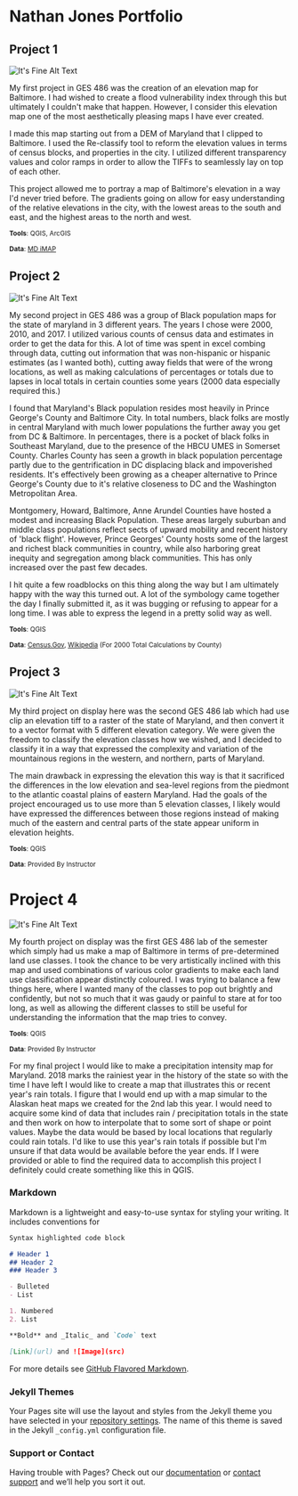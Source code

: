 # Nathan Jones Portfolio

## Project 1

![It's Fine Alt Text](Previews/Project1Preview.PNG)

  My first project in GES 486 was the creation of an elevation map for Baltimore. I had wished to create a flood vulnerability index through this but ultimately I couldn't make that happen. However, I consider this elevation map one of the most aesthetically pleasing maps I have ever created. 

  I made this map starting out from a DEM of Maryland that I clipped to Baltimore. I used the Re-classify tool to reform the elevation values in terms of census blocks, and properties in the city. I utilized different transparency values and color ramps in order to allow the TIFFs to seamlessly lay on top of each other.

  This project allowed me to portray a map of Baltimore's elevation in a way I'd never tried before. The gradients going on allow for easy understanding of the relative elevations in the city, with the lowest areas to the south and east, and the highest areas to the north and west.

<small>__Tools__: QGIS, ArcGIS</small>

<small>__Data__: [MD iMAP](https://imap.maryland.gov/Pages/lidar-dem-download-files.aspx)</small>

## Project 2

![It's Fine Alt Text](Previews/Project2Preview.PNG)

  My second project in GES 486 was a group of Black population maps for the state of maryland in 3 different years. The years I chose were 2000, 2010, and 2017. I utilized various counts of census data and estimates in order to get the data for this. A lot of time was spent in excel combing through data, cutting out information that was non-hispanic or hispanic estimates (as I wanted both), cutting away fields that were of the wrong locations, as well as making calculations of percentages or totals due to lapses in local totals in certain counties some years (2000 data especially required this.)

  I found that Maryland's Black population resides most heavily in Prince George's County and Baltimore City. In total numbers, black folks are mostly in central Maryland with much lower populations the further away you get from DC & Baltimore. In percentages, there is a pocket of black folks in Southeast Maryland, due to the presence of the HBCU UMES in Somerset County. Charles County has seen a growth in black population percentage partly due to the gentrification in DC displacing black and impoverished residents. It's effectively been growing as a cheaper alternative to Prince George's County due to it's relative closeness to DC and the Washington Metropolitan Area. 

  Montgomery, Howard, Baltimore, Anne Arundel Counties have hosted a modest and increasing Black Population. These areas largely suburban and middle class populations reflect sects of upward mobility and recent history of 'black flight'. However, Prince Georges' County hosts some of the largest and richest black communities in country, while also harboring great inequity and segregation among black communities. This has only increased over the past few decades.

  I hit quite a few roadblocks on this thing along the way but I am ultimately happy with the way this turned out. A lot of the symbology came together the day I finally submitted it, as it was bugging or refusing to appear for a long time. I was able to express the legend in a pretty solid way as well.
  
  <small>__Tools__: QGIS </small>
  
  <small>__Data__: [Census.Gov](https://www.census.gov/quickfacts/md), [Wikipedia](https://en.wikipedia.org/wiki/Montgomery_County,_Maryland#2000_census) (For 2000 Total Calculations by County) </small>

## Project 3

![It's Fine Alt Text](Previews/Project3Preview.PNG)

  My third project on display here was the second GES 486 lab which had use clip an elevation tiff to a raster of the state of Maryland, and then convert it to a vector format with 5 different elevation category. We were given the freedom to classify the elevation classes how we wished, and I decided to classify it in a way that expressed the complexity and variation of the mountainous regions in the western, and northern, parts of Maryland.

  The main drawback in expressing the elevation this way is that it sacrificed the differences in the low elevation and sea-level regions from the piedmont to the atlantic coastal plains of eastern Maryland. Had the goals of the project encouraged us to use more than 5 elevation classes, I likely would have expressed the differences between those regions instead of making much of the eastern and central parts of the state appear uniform in elevation heights.

<small>__Tools__: QGIS</small>

<small>__Data__: Provided By Instructor </small>

# Project 4

![It's Fine Alt Text](Previews/Project4Preview.PNG)

  My fourth project on display was the first GES 486 lab of the semester which simply had us make a map of Baltimore in terms of pre-determined land use classes. I took the chance to be very artistically inclined with this map and used combinations of various color gradients to make each land use classification appear distinctly coloured. I was trying to balance a few things here, where I wanted many of the classes to pop out brightly and confidently, but not so much that it was gaudy or painful to stare at for too long, as well as allowing the different classes to still be useful for understanding the information that the map tries to convey. 
  
<small>__Tools__: QGIS</small>

<small>__Data__: Provided By Instructor </small>

For my final project I would like to make a precipitation intensity map for Maryland. 2018 marks the rainiest year in the history of the state so with the time I have left I would like to create a map that illustrates this or recent year's rain totals. I figure that I would end up with a map simular to the Alaskan heat maps we created for the 2nd lab this year. I would need to acquire some kind of data that includes rain / precipitation totals in the state and then work on how to interpolate that to some sort of shape or point values. Maybe the data would be based by local locations that regularly could rain totals. I'd like to use this year's rain totals if possible but I'm unsure if that data would be available before the year ends. If I were provided or able to find the required data to accomplish this project I definitely could create something like this in QGIS.

### Markdown

Markdown is a lightweight and easy-to-use syntax for styling your writing. It includes conventions for

```markdown
Syntax highlighted code block

# Header 1
## Header 2
### Header 3

- Bulleted
- List

1. Numbered
2. List

**Bold** and _Italic_ and `Code` text

[Link](url) and ![Image](src)
```

For more details see [GitHub Flavored Markdown](https://guides.github.com/features/mastering-markdown/).

### Jekyll Themes

Your Pages site will use the layout and styles from the Jekyll theme you have selected in your [repository settings](https://github.com/natejones1096/natejones1096.github.io/settings). The name of this theme is saved in the Jekyll `_config.yml` configuration file.

### Support or Contact

Having trouble with Pages? Check out our [documentation](https://help.github.com/categories/github-pages-basics/) or [contact support](https://github.com/contact) and we’ll help you sort it out.
